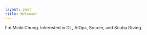 ```yaml
---
layout: post
title: Welcome!
---
```


I'm Minki Chung. Interested in DL, AIOps, Soccer, and Scuba Diving.
